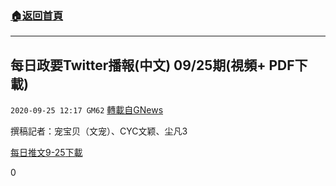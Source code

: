 ###  [:house:返回首頁](https://github.com/ourhimalayas/txt)
---

## 每日政要Twitter播報(中文) 09/25期(視頻+ PDF下載)
`2020-09-25 12:17 GM62` [轉載自GNews](https://gnews.org/zh-hant/382278/)

撰稿記者：宠宝⻉（⽂宠）、CYC⽂颖、尘凡3

[每日推文9-25](https://s3.amazonaws.com/gnews-media-offload/wp-content/uploads/2020/09/25121450/%E6%AF%8F%E6%97%A5%E6%8E%A8%E6%96%879-25.pdf)[下載](https://s3.amazonaws.com/gnews-media-offload/wp-content/uploads/2020/09/25121450/%E6%AF%8F%E6%97%A5%E6%8E%A8%E6%96%879-25.pdf)



0
